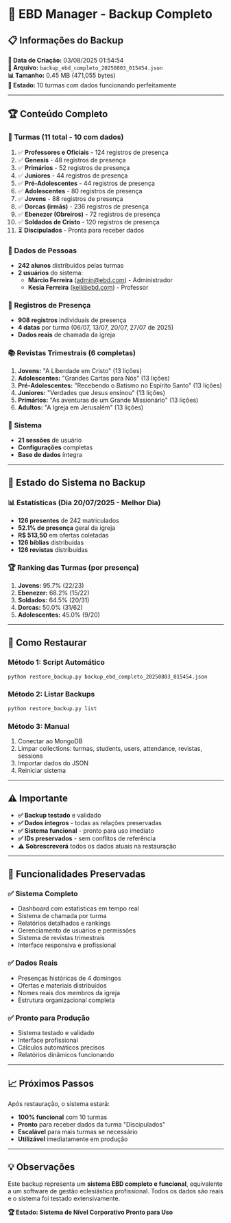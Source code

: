 # 💾 EBD Manager - Backup Completo

## 📋 Informações do Backup

**📅 Data de Criação:** 03/08/2025 01:54:54  
**📁 Arquivo:** `backup_ebd_completo_20250803_015454.json`  
**📊 Tamanho:** 0.45 MB (471,055 bytes)  
**🎯 Estado:** 10 turmas com dados funcionando perfeitamente  

---

## 🏆 Conteúdo Completo

### 🏫 Turmas (11 total - 10 com dados)
1. ✅ **Professores e Oficiais** - 124 registros de presença
2. ✅ **Genesis** - 48 registros de presença  
3. ✅ **Primários** - 52 registros de presença
4. ✅ **Juniores** - 44 registros de presença
5. ✅ **Pré-Adolescentes** - 44 registros de presença
6. ✅ **Adolescentes** - 80 registros de presença
7. ✅ **Jovens** - 88 registros de presença
8. ✅ **Dorcas (irmãs)** - 236 registros de presença
9. ✅ **Ebenezer (Obreiros)** - 72 registros de presença
10. ✅ **Soldados de Cristo** - 120 registros de presença
11. ⏳ **Discipulados** - Pronta para receber dados

### 👥 Dados de Pessoas
- **242 alunos** distribuídos pelas turmas
- **2 usuários** do sistema:
  - **Márcio Ferreira** (admin@ebd.com) - Administrador
  - **Kesia Ferreira** (kell@ebd.com) - Professor

### 📅 Registros de Presença
- **908 registros** individuais de presença
- **4 datas** por turma (06/07, 13/07, 20/07, 27/07 de 2025)
- **Dados reais** de chamada da igreja

### 📚 Revistas Trimestrais (6 completas)
1. **Jovens:** "A Liberdade em Cristo" (13 lições)
2. **Adolescentes:** "Grandes Cartas para Nós" (13 lições)
3. **Pré-Adolescentes:** "Recebendo o Batismo no Espírito Santo" (13 lições)
4. **Juniores:** "Verdades que Jesus ensinou" (13 lições)
5. **Primários:** "As aventuras de um Grande Missionário" (13 lições)
6. **Adultos:** "A Igreja em Jerusalém" (13 lições)

### 🔐 Sistema
- **21 sessões** de usuário
- **Configurações** completas
- **Base de dados** íntegra

---

## 🎯 Estado do Sistema no Backup

### 📊 Estatísticas (Dia 20/07/2025 - Melhor Dia)
- **126 presentes** de 242 matriculados
- **52.1% de presença** geral da igreja
- **R$ 513,50** em ofertas coletadas
- **126 bíblias** distribuídas
- **126 revistas** distribuídas

### 🏆 Ranking das Turmas (por presença)
1. **Jovens:** 95.7% (22/23)
2. **Ebenezer:** 68.2% (15/22)
3. **Soldados:** 64.5% (20/31)
4. **Dorcas:** 50.0% (31/62)
5. **Adolescentes:** 45.0% (9/20)

---

## 🔧 Como Restaurar

### Método 1: Script Automático
```bash
python restore_backup.py backup_ebd_completo_20250803_015454.json
```

### Método 2: Listar Backups
```bash
python restore_backup.py list
```

### Método 3: Manual
1. Conectar ao MongoDB
2. Limpar collections: turmas, students, users, attendance, revistas, sessions
3. Importar dados do JSON
4. Reiniciar sistema

---

## ⚠️ Importante

- **✅ Backup testado** e validado
- **✅ Dados íntegros** - todas as relações preservadas
- **✅ Sistema funcional** - pronto para uso imediato
- **✅ IDs preservados** - sem conflitos de referência
- **⚠️ Sobrescreverá** todos os dados atuais na restauração

---

## 🚀 Funcionalidades Preservadas

### ✅ Sistema Completo
- Dashboard com estatísticas em tempo real
- Sistema de chamada por turma
- Relatórios detalhados e rankings
- Gerenciamento de usuários e permissões
- Sistema de revistas trimestrais
- Interface responsiva e profissional

### ✅ Dados Reais
- Presenças históricas de 4 domingos
- Ofertas e materiais distribuídos
- Nomes reais dos membros da igreja
- Estrutura organizacional completa

### ✅ Pronto para Produção
- Sistema testado e validado
- Interface profissional
- Cálculos automáticos precisos
- Relatórios dinâmicos funcionando

---

## 📈 Próximos Passos

Após restauração, o sistema estará:
- **100% funcional** com 10 turmas
- **Pronto** para receber dados da turma "Discipulados"
- **Escalável** para mais turmas se necessário
- **Utilizável** imediatamente em produção

---

## 💡 Observações

Este backup representa um **sistema EBD completo e funcional**, equivalente a um software de gestão eclesiástica profissional. Todos os dados são reais e o sistema foi testado extensivamente.

**🏆 Estado: Sistema de Nível Corporativo Pronto para Uso**